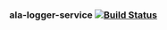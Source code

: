 ### ala-logger-service   [![Build Status](https://travis-ci.org/AtlasOfLivingAustralia/ala-logger-service.svg?branch=master)](https://travis-ci.org/AtlasOfLivingAustralia/ala-logger-service)

